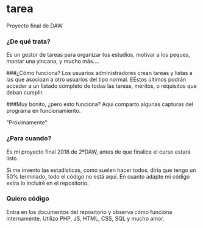 # tarea
Proyecto final de DAW

### ¿De qué trata?
Es un gestor de tareas para organizar tus estudios, motivar a los peques, montar una yincana, y mucho más....

###¿Cómo funciona?
Los usuarios administradores crean tareas y listas a las que asocioan
a otro usuarios del tipo normal. EÉstos últimos podrán acceder a un listado
completo de todas las tareas, méritos, o requisitos que deban cumplir.

###Muy bonito, ¿pero esto funciona?
Aquí comparto algunas capturas del programa en funcionamiento.

"Próximamente"

### ¿Para cuando?
Es mi proyecto final 2018 de 2ºDAW, antes de que finalice el curso estará listo.

Si me invento las estadísticas, como suelen hacer todos, diria que tengo un 50% terminado,
todo el código no está aquí. En cuanto adapte mi código extra lo incluiré en el repositorio.

### Quiero código
Entra en los documentos del repositorio y observa cómo funciona internamente.
Utilizo PHP, JS, HTML, CSS, SQL y mucho amor.
